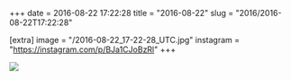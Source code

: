 +++
date = 2016-08-22 17:22:28
title = "2016-08-22"
slug = "2016/2016-08-22T17:22:28"

[extra]
image = "/2016-08-22_17-22-28_UTC.jpg"
instagram = "https://instagram.com/p/BJa1CJoBzRl"
+++

<img src="/2016-08-22_17-22-28_UTC.jpg" />
